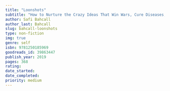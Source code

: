 ```yaml
---
title: "Loonshots"
subtitle: "How to Nurture the Crazy Ideas That Win Wars, Cure Diseases, and Transform Industries"
author: Safi Bahcall
author_last: Bahcall
slug: bahcall-loonshots
type: non-fiction
img: true
genre: self
isbn: 9781250185969
goodreads_id: 39863447
publish_year: 2019
pages: 368
rating: 
date_started:
date_completed:
priority: medium
---
```

